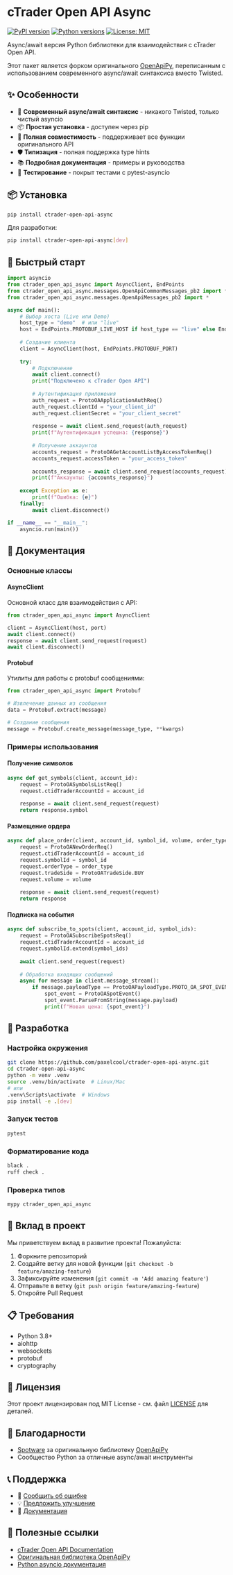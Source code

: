 # cTrader Open API Async

[![PyPI version](https://badge.fury.io/py/ctrader-open-api-async.svg)](https://badge.fury.io/py/ctrader-open-api-async)
[![Python versions](https://img.shields.io/pypi/pyversions/ctrader-open-api-async.svg)](https://pypi.org/project/ctrader-open-api-async/)
[![License: MIT](https://img.shields.io/badge/License-MIT-yellow.svg)](https://opensource.org/licenses/MIT)

Async/await версия Python библиотеки для взаимодействия с cTrader Open API.

Этот пакет является форком оригинального [OpenApiPy](https://github.com/spotware/OpenApiPy), переписанным с использованием современного async/await синтаксиса вместо Twisted.

## ✨ Особенности

- 🚀 **Современный async/await синтаксис** - никакого Twisted, только чистый asyncio
- 📦 **Простая установка** - доступен через pip
- 🔄 **Полная совместимость** - поддерживает все функции оригинального API
- 🛡️ **Типизация** - полная поддержка type hints
- 📚 **Подробная документация** - примеры и руководства
- 🧪 **Тестирование** - покрыт тестами с pytest-asyncio

## 📦 Установка

```bash
pip install ctrader-open-api-async
```

Для разработки:

```bash
pip install ctrader-open-api-async[dev]
```

## 🚀 Быстрый старт

```python
import asyncio
from ctrader_open_api_async import AsyncClient, EndPoints
from ctrader_open_api_async.messages.OpenApiCommonMessages_pb2 import *
from ctrader_open_api_async.messages.OpenApiMessages_pb2 import *

async def main():
    # Выбор хоста (Live или Demo)
    host_type = "demo"  # или "live"
    host = EndPoints.PROTOBUF_LIVE_HOST if host_type == "live" else EndPoints.PROTOBUF_DEMO_HOST
    
    # Создание клиента
    client = AsyncClient(host, EndPoints.PROTOBUF_PORT)
    
    try:
        # Подключение
        await client.connect()
        print("Подключено к cTrader Open API")
        
        # Аутентификация приложения
        auth_request = ProtoOAApplicationAuthReq()
        auth_request.clientId = "your_client_id"
        auth_request.clientSecret = "your_client_secret"
        
        response = await client.send_request(auth_request)
        print(f"Аутентификация успешна: {response}")
        
        # Получение аккаунтов
        accounts_request = ProtoOAGetAccountListByAccessTokenReq()
        accounts_request.accessToken = "your_access_token"
        
        accounts_response = await client.send_request(accounts_request)
        print(f"Аккаунты: {accounts_response}")
        
    except Exception as e:
        print(f"Ошибка: {e}")
    finally:
        await client.disconnect()

if __name__ == "__main__":
    asyncio.run(main())
```

## 📖 Документация

### Основные классы

#### AsyncClient

Основной класс для взаимодействия с API:

```python
from ctrader_open_api_async import AsyncClient

client = AsyncClient(host, port)
await client.connect()
response = await client.send_request(request)
await client.disconnect()
```

#### Protobuf

Утилиты для работы с protobuf сообщениями:

```python
from ctrader_open_api_async import Protobuf

# Извлечение данных из сообщения
data = Protobuf.extract(message)

# Создание сообщения
message = Protobuf.create_message(message_type, **kwargs)
```

### Примеры использования

#### Получение символов

```python
async def get_symbols(client, account_id):
    request = ProtoOASymbolsListReq()
    request.ctidTraderAccountId = account_id
    
    response = await client.send_request(request)
    return response.symbol
```

#### Размещение ордера

```python
async def place_order(client, account_id, symbol_id, volume, order_type):
    request = ProtoOANewOrderReq()
    request.ctidTraderAccountId = account_id
    request.symbolId = symbol_id
    request.orderType = order_type
    request.tradeSide = ProtoOATradeSide.BUY
    request.volume = volume
    
    response = await client.send_request(request)
    return response
```

#### Подписка на события

```python
async def subscribe_to_spots(client, account_id, symbol_ids):
    request = ProtoOASubscribeSpotsReq()
    request.ctidTraderAccountId = account_id
    request.symbolId.extend(symbol_ids)
    
    await client.send_request(request)
    
    # Обработка входящих сообщений
    async for message in client.message_stream():
        if message.payloadType == ProtoOAPayloadType.PROTO_OA_SPOT_EVENT:
            spot_event = ProtoOASpotEvent()
            spot_event.ParseFromString(message.payload)
            print(f"Новая цена: {spot_event}")
```

## 🔧 Разработка

### Настройка окружения

```bash
git clone https://github.com/paxelcool/ctrader-open-api-async.git
cd ctrader-open-api-async
python -m venv .venv
source .venv/bin/activate  # Linux/Mac
# или
.venv\Scripts\activate  # Windows
pip install -e .[dev]
```

### Запуск тестов

```bash
pytest
```

### Форматирование кода

```bash
black .
ruff check .
```

### Проверка типов

```bash
mypy ctrader_open_api_async
```

## 🤝 Вклад в проект

Мы приветствуем вклад в развитие проекта! Пожалуйста:

1. Форкните репозиторий
2. Создайте ветку для новой функции (`git checkout -b feature/amazing-feature`)
3. Зафиксируйте изменения (`git commit -m 'Add amazing feature'`)
4. Отправьте в ветку (`git push origin feature/amazing-feature`)
5. Откройте Pull Request

## 📋 Требования

- Python 3.8+
- aiohttp
- websockets
- protobuf
- cryptography

## 📄 Лицензия

Этот проект лицензирован под MIT License - см. файл [LICENSE](LICENSE) для деталей.

## 🙏 Благодарности

- [Spotware](https://github.com/spotware) за оригинальную библиотеку [OpenApiPy](https://github.com/spotware/OpenApiPy)
- Сообщество Python за отличные async/await инструменты

## 📞 Поддержка

- 🐛 [Сообщить об ошибке](https://github.com/paxelcool/ctrader-open-api-async/issues)
- 💡 [Предложить улучшение](https://github.com/paxelcool/ctrader-open-api-async/issues)
- 📖 [Документация](https://github.com/paxelcool/ctrader-open-api-async/blob/main/README.md)

## 🔗 Полезные ссылки

- [cTrader Open API Documentation](https://help.ctrader.com/open-api/)
- [Оригинальная библиотека OpenApiPy](https://github.com/spotware/OpenApiPy)
- [Python asyncio документация](https://docs.python.org/3/library/asyncio.html)
